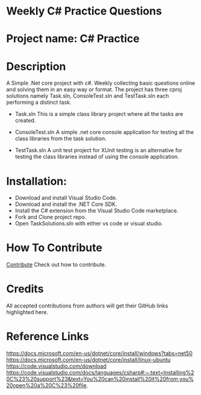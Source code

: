 # Weekly C# Practice Questions

# Project name: C# Practice

# Description 
A Simple .Net core project with c#. Weekly collecting basic questions online and solving them in an easy way or format. The project has three cproj solutions namely Task.sln, ConsoleTest.sln and TestTask.sln each performing a distinct task.

 - Task.sln
   This is a simple class library project where all the tasks are created.

- ConsoleTest.sln
  A simple .net core console application for testing all the class libraries from the task solution.

- TestTask.sln
  A unit test project for XUnit testing is an alternative for testing the class libraries instead of using the console application.

# Installation: 
- Download and install Visual Studio Code.
- Download and install the .NET Core SDK.
- Install the C# extension from the Visual Studio Code marketplace.
- Fork and Clone project repo.
- Open TaskSolutions.sln with either vs code or visual studio.

# How To Contribute
[Contribute](https://github.com/jatta-njie21/CSharp-Practice/blob/main/Contribute.md) Check out how to contribute.


# Credits
All accepted contributions from authors will get their GitHub links highlighted here. 

# Reference Links
https://docs.microsoft.com/en-us/dotnet/core/install/windows?tabs=net50
https://docs.microsoft.com/en-us/dotnet/core/install/linux-ubuntu
https://code.visualstudio.com/download
https://code.visualstudio.com/docs/languages/csharp#:~:text=Installing%20C%23%20support%23&text=You%20can%20install%20it%20from,you%20open%20a%20C%23%20file.
